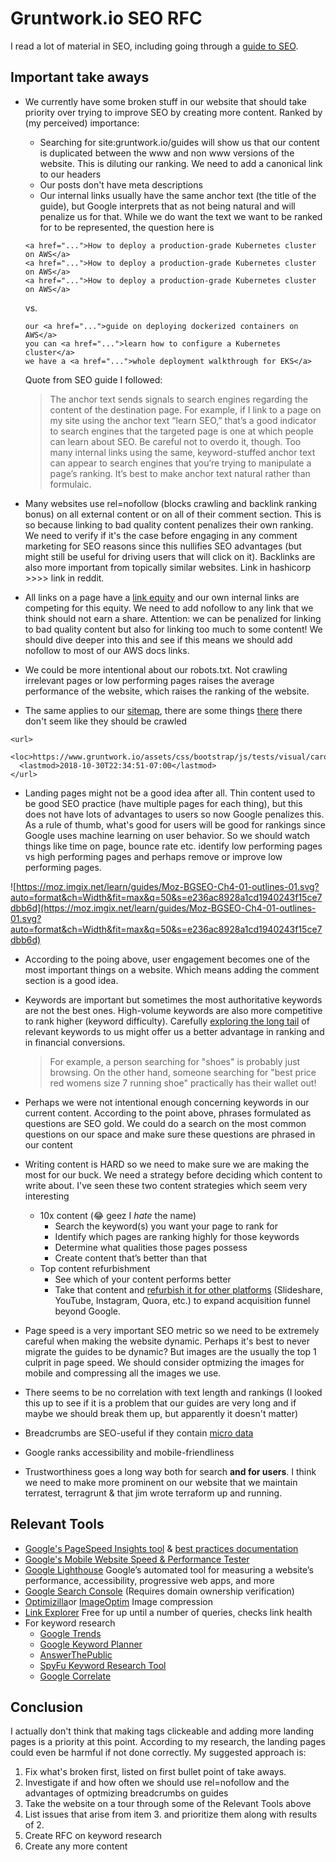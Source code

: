 # Gruntwork.io SEO RFC

I read a lot of material in SEO, including going through a [guide to SEO](https://moz.com/beginners-guide-to-seo/).

## Important take aways

- We currently have some broken stuff in our website that should take priority over trying to improve SEO by creating more content. Ranked by (my perceived) importance:
  - Searching for site:gruntwork.io/guides will show us that our content is duplicated between the www and non www versions of the website. This is diluting our ranking. We need to add a canonical link to our headers
  - Our posts don't have meta descriptions
  - Our internal links usually have the same anchor text (the title of the guide), but Google interprets that as not being natural and will penalize us for that. While we do want the text we want to be ranked for to be represented, the question here is
  ```
  <a href="...">How to deploy a production-grade Kubernetes cluster on AWS</a>
  <a href="...">How to deploy a production-grade Kubernetes cluster on AWS</a>
  <a href="...">How to deploy a production-grade Kubernetes cluster on AWS</a>
  ```
  vs.
  ```
  our <a href="...">guide on deploying dockerized containers on AWS</a>
  you can <a href="...">learn how to configure a Kubernetes cluster</a>
  we have a <a href="...">whole deployment walkthrough for EKS</a>
  ```

  Quote from SEO guide I followed:

    > The anchor text sends signals to search engines regarding the content of the destination page. For example, if I link to a page on my site using the anchor text “learn SEO,” that’s a good indicator to search engines that the targeted page is one at which people can learn about SEO. Be careful not to overdo it, though. Too many internal links using the same, keyword-stuffed anchor text can appear to search engines that you’re trying to manipulate a page’s ranking. It’s best to make anchor text natural rather than formulaic.

- Many websites use rel=nofollow (blocks crawling and backlink ranking bonus) on all external content or on all of their comment section. This is so because linking to bad quality content penalizes their own ranking. We need to verify if it's the case before engaging in any comment marketing for SEO reasons since this nullifies SEO advantages (but might still be useful for driving users that will click on it). Backlinks are also more important from topically similar websites. Link in hashicorp >>>> link in reddit.
- All links on a page have a [link equity](https://moz.com/learn/seo/what-is-link-equity) and our own internal links are competing for this equity. We need to add nofollow to any link that we think should not earn a share. Attention: we can be penalized for linking to bad quality content but also for linking too much to some content! We should dive deeper into this and see if this means we should add nofollow to most of our AWS docs links.
- We could be more intentional about our robots.txt. Not crawling irrelevant pages or low performing pages raises the average performance of the website, which raises the ranking of the website.
- The same applies to our [sitemap](https://support.google.com/webmasters/answer/183668?hl=en), there are some things [there](https://gruntwork.io/sitemap.xml) there don't seem like they should be crawled
```
<url>
  <loc>https://www.gruntwork.io/assets/css/bootstrap/js/tests/visual/carousel.html</loc>
  <lastmod>2018-10-30T22:34:51-07:00</lastmod>
</url>
```
- Landing pages might not be a good idea after all. Thin content used to be good SEO practice (have multiple pages for each thing), but this does not have lots of advantages to users so now Google penalizes this. As a rule of thumb, what's good for users will be good for rankings since Google uses machine learning on user behavior. So we should watch things like time on page, bounce rate etc. identify low performing pages vs high performing pages and perhaps remove or improve low performing pages.

![https://moz.imgix.net/learn/guides/Moz-BGSEO-Ch4-01-outlines-01.svg?auto=format&ch=Width&fit=max&q=50&s=e236ac8928a1cd1940243f15ce7dbb6d](https://moz.imgix.net/learn/guides/Moz-BGSEO-Ch4-01-outlines-01.svg?auto=format&ch=Width&fit=max&q=50&s=e236ac8928a1cd1940243f15ce7dbb6d)

- According to the poing above, user engagement becomes one of the most important things on a website. Which means adding the comment section is a good idea.

- Keywords are important but sometimes the most authoritative keywords are not the best ones. High-volume keywords are also more competitive to rank higher (keyword difficulty). Carefully [exploring the long tail](https://moz.com/blog/long-tail-seo-target-low-volume-keywords-whiteboard-friday) of relevant keywords to us might offer us a better advantage in ranking and in financial conversions.

  > For example, a person searching for "shoes" is probably just browsing. On the other hand, someone searching for "best price red womens size 7 running shoe" practically has their wallet out!

- Perhaps we were not intentional enough concerning keywords in our current content. According to the point above, phrases formulated as questions are SEO gold. We could do a search on the most common questions on our space and make sure these questions are phrased in our content

- Writing content is HARD so we need to make sure we are making the most for our buck. We need a strategy before deciding which content to write about. I've seen these two content strategies which seem very interesting

  - 10x content (😂 geez I *hate* the name)
    - Search the keyword(s) you want your page to rank for
    - Identify which pages are ranking highly for those keywords
    - Determine what qualities those pages possess
    - Create content that’s better than that
  - Top content refurbishment
    - See which of your content performs better
    - Take that content and [refurbish it for other platforms](https://moz.com/blog/refurbishing-top-content-whiteboard-friday) (Slideshare, YouTube, Instagram, Quora, etc.) to expand acquisition funnel beyond Google.

- Page speed is a very important SEO metric so we need to be extremely careful when making the website dynamic. Perhaps it's best to never migrate the guides to be dynamic? But images are the usually the top 1 culprit in page speed. We should consider optmizing the images for mobile and compressing all the images we use.

- There seems to be no correlation with text length and rankings (I looked this up to see if it is a problem that our guides are very long and if maybe we should break them up, but apparently it doesn't matter)

- Breadcrumbs are SEO-useful if they contain [micro data](http://schema.org/breadcrumb)

- Google ranks accessibility and mobile-friendliness

- Trustworthiness goes a long way both for search **and for users**. I think we need to make more prominent on our website that we maintain terratest, terragrunt & that jim wrote terraform up and running.



## Relevant Tools

- [Google's PageSpeed Insights tool](https://developers.google.com/speed/pagespeed/insights/) & [best practices documentation](https://developers.google.com/speed/docs/insights/rules)
- [Google's Mobile Website Speed & Performance Tester](https://testmysite.withgoogle.com/intl/en-gb)
- [Google Lighthouse](https://developers.google.com/web/tools/lighthouse/)  Google’s automated tool for measuring a website’s performance, accessibility, progressive web apps, and more
- [Google Search Console](https://search.google.com/search-console/welcome) (Requires domain ownership verification)
- [Optimizilla](https://imagecompressor.com/)or [ImageOptim](https://imageoptim.com/mac) Image compression
- [Link Explorer](https://moz.com/link-explorer) Free for up until a number of queries, checks link health
- For keyword research
    - [Google Trends](https://www.google.com/trends/)
    - [Google Keyword Planner](http://adwords.google.com/keywordplanner)
    - [AnswerThePublic](http://answerthepublic.com/)
    - [SpyFu Keyword Research Tool](https://www.spyfu.com/)
    - [Google Correlate](https://www.google.com/trends/correlate)



## Conclusion

I actually don't think that making tags clickeable and adding more landing pages is a priority at this point. According to my research, the landing pages could even be harmful if not done correctly. My suggested approach is:



1. Fix what's broken first, listed on first bullet point of take aways.
2. Investigate if and how often we should use rel=nofollow and the advantages of optmizing breadcrumbs on guides
3. Take the website on a tour through some of the Relevant Tools above
4. List issues that arise from item 3. and prioritize them along with results of 2.
5. Create RFC on keyword research
6. Create any more content
